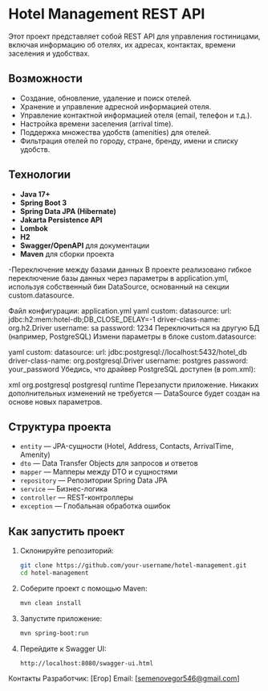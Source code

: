 # Hotel Management REST API

Этот проект представляет собой REST API для управления гостиницами, включая информацию об отелях, их адресах, контактах, времени заселения и удобствах.

## Возможности

- Создание, обновление, удаление и поиск отелей.
- Хранение и управление адресной информацией отеля.
- Управление контактной информацией отеля (email, телефон и т.д.).
- Настройка времени заселения (arrival time).
- Поддержка множества удобств (amenities) для отелей.
- Фильтрация отелей по городу, стране, бренду, имени и списку удобств.

## Технологии

- **Java 17+**
- **Spring Boot 3**
- **Spring Data JPA (Hibernate)**
- **Jakarta Persistence API**
- **Lombok**
- **H2**
- **Swagger/OpenAPI** для документации
- **Maven** для сборки проекта

-Переключение между базами данных
В проекте реализовано гибкое переключение базы данных через параметры в application.yml, используя собственный бин DataSource, основанный на секции custom.datasource.

Файл конфигурации: application.yml
yaml
custom:
  datasource:
    url: jdbc:h2:mem:hotel-db;DB_CLOSE_DELAY=-1
    driver-class-name: org.h2.Driver
    username: sa
    password: 1234
Переключиться на другую БД (например, PostgreSQL)
Измени параметры в блоке custom.datasource:

yaml
custom:
  datasource:
    url: jdbc:postgresql://localhost:5432/hotel_db
    driver-class-name: org.postgresql.Driver
    username: postgres
    password: your_password
Убедись, что драйвер PostgreSQL доступен (в pom.xml):

xml
<dependency>
    <groupId>org.postgresql</groupId>
    <artifactId>postgresql</artifactId>
    <scope>runtime</scope>
</dependency>
Перезапусти приложение. Никаких дополнительных изменений не требуется — DataSource будет создан на основе новых параметров.


## Структура проекта

- `entity` — JPA-сущности (Hotel, Address, Contacts, ArrivalTime, Amenity)
- `dto` — Data Transfer Objects для запросов и ответов
- `mapper` — Мапперы между DTO и сущностями
- `repository` — Репозитории Spring Data JPA
- `service` — Бизнес-логика
- `controller` — REST-контроллеры
- `exception` — Глобальная обработка ошибок

## Как запустить проект

1. Склонируйте репозиторий:
    ```bash
    git clone https://github.com/your-username/hotel-management.git
    cd hotel-management
    ```

2. Соберите проект с помощью Maven:
    ```bash
    mvn clean install
    ```

3. Запустите приложение:
    ```bash
    mvn spring-boot:run
    ```

4. Перейдите к Swagger UI:
    ```
    http://localhost:8080/swagger-ui.html
    ```

Контакты
Разработчик: [Егор]
Email: [semenovegor546@gmail.com]
